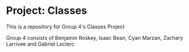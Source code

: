 # Project: Classes
This is a repository for Group 4's Classes Project

Group 4 consists of Benjamin Roskey, Isaac Bean, Cyan Marzan, Zachary Larrivee and Gabriel Leclerc
